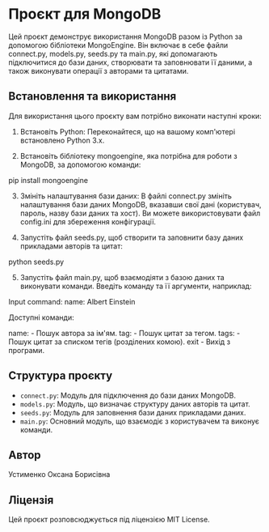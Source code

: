 # Проєкт для MongoDB
Цей проєкт демонструє використання MongoDB разом із Python за допомогою бібліотеки MongoEngine. Він включає в себе файли connect.py, models.py, seeds.py та main.py, які допомагають підключитися до бази даних, створювати та заповнювати її даними, а також виконувати операції з авторами та цитатами.

## Встановлення та використання

Для використання цього проєкту вам потрібно виконати наступні кроки:

1. Встановіть Python: Переконайтеся, що на вашому комп'ютері встановлено Python 3.x.

2. Встановіть бібліотеку mongoengine, яка потрібна для роботи з MongoDB, за допомогою команди:

pip install mongoengine

3. Змініть налаштування бази даних: В файлі connect.py змініть налаштування бази даних MongoDB, вказавши свої дані (користувач, пароль, назву бази даних та хост). Ви можете використовувати файл config.ini для збереження конфігурації.

4. Запустіть файл seeds.py, щоб створити та заповнити базу даних прикладами авторів та цитат:

python seeds.py

5. Запустіть файл main.py, щоб взаємодіяти з базою даних та виконувати команди. Введіть команду та її аргументи, наприклад:

Input command: name: Albert Einstein

Доступні команди:

name: - Пошук автора за ім'ям.
tag: - Пошук цитат за тегом.
tags: - Пошук цитат за списком тегів (розділених комою).
exit - Вихід з програми.

## Структура проєкту
- `connect.py`: Модуль для підключення до бази даних MongoDB.
- `models.py`: Модуль, що визначає структуру даних авторів та цитат.
- `seeds.py`: Модуль для заповнення бази даних прикладами даних.
- `main.py`: Основний модуль, що взаємодіє з користувачем та виконує команди.

## Автор
Устименко Оксана Борисівна

## Ліцензія
Цей проєкт розповсюджується під ліцензією MIT License.
